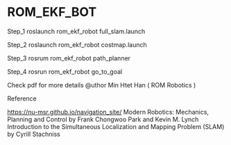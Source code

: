 # ROM_EKF_BOT

Step_1 roslaunch rom_ekf_robot full_slam.launch

Step_2 roslaunch rom_ekf_robot costmap.launch 

Step_3 rosrum rom_ekf_robot path_planner

Step_4 rosrun rom_ekf_robot go_to_goal

Check pdf for more details
@uthor Min Htet Han ( ROM Robotics )

Reference

https://nu-msr.github.io/navigation_site/
Modern Robotics: Mechanics, Planning and Control by Frank Chongwoo Park and Kevin M. Lynch
Introduction to the Simultaneous Localization and Mapping Problem (SLAM) by Cyrill Stachniss
